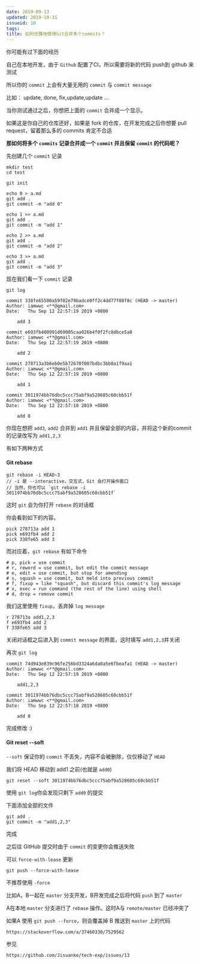 ```yaml
---
date: 2019-09-13
updated: 2019-10-31
issueid: 10
tags:
title: 如何优雅地使用Git合并多个commits？
---
```

你可能有过下面的经历

自己在本地开发，由于 `Github` 配置了CI，所以需要将新的代码 push到 github 来测试

所以你的 `commit` 上会有大量无用的 `commit` 与 `commit message`

比如：
update, done, fix,update,update ...

当你测试通过之后，你想把上面的 `commit` 合并成一个显示。

如果这是你自己的仓库还好，如果是 fork 的仓库，在开发完成之后你想要 pull request，留着那么多的 commits 肯定不合适

**那如何将多个 `commits` 记录合并成一个 `commit` 并且保留 `commit` 的代码呢？**

先创建几个 `commit` 记录

```
mkdir test
cd test

git init

echo 0 > a.md
git add .
git commit -m "add 0"

echo 1 >> a.md
git add .
git commit -m "add 1"

echo 2 >> a.md
git add .
git commit -m "add 2"

echo 3 >> a.md
git add .
git commit -m "add 3"
```

现在我们看一下 `commit` 记录

```
git log
```

```
commit 338fe65506a59f02e79badce0ff2c4dd77f08f8c (HEAD -> master)
Author: iamwwc <**@gmail.com>
Date:   Thu Sep 12 22:57:19 2019 +0800

    add 3

commit e693fb400991d69005caa026b4f0f2fc8dbce5a8
Author: iamwwc <**@gmail.com>
Date:   Thu Sep 12 22:57:19 2019 +0800

    add 2

commit 278713a3b6eb0e5b72670f007bdbc3bb0a1f9aa1
Author: iamwwc <**@gmail.com>
Date:   Thu Sep 12 22:57:19 2019 +0800

    add 1

commit 3011974bb76dbc5ccc75abf9a528605c60cbb51f
Author: iamwwc <**@gmail.com>
Date:   Thu Sep 12 22:57:18 2019 +0800

    add 0
```

你现在想把 `add3`, `add2` 合并到 `add1` 并且保留全部的内容，并将这个新的commit的记录改写为 `add1,2,3`

有如下两种方式

#### Git rebase

```
git rebase -i HEAD~3
// -i 是 --interactive，交互式，Git 会打开操作窗口
// 当然，你也可以 `git rebase -i 3011974bb76dbc5ccc75abf9a528605c60cbb51f`
```

这时 `git` 会为你打开 `rebase` 的对话框

你会看到如下的内容。

```
pick 278713a add 1
pick e693fb4 add 2
pick 338fe65 add 3
```

而对应着，`git rebase` 有如下命令

```
# p, pick = use commit
# r, reword = use commit, but edit the commit message
# e, edit = use commit, but stop for amending
# s, squash = use commit, but meld into previous commit
# f, fixup = like "squash", but discard this commit's log message
# x, exec = run command (the rest of the line) using shell
# d, drop = remove commit
```

我们这里使用 `fixup`，丢弃掉 `log message`

```
r 278713a add1,2,3
f e693fb4 add 2
f 338fe65 add 3
```

关闭对话框之后进入到 `commit message` 的界面，这时填写 `add1,2,3`并关闭

再次 `git log`

```
commit 74d943e839c96fe256bd3324a6da0a5e6fbeafa1 (HEAD -> master)
Author: iamwwc <**@gmail.com>
Date:   Thu Sep 12 22:57:19 2019 +0800

    add1,2,3

commit 3011974bb76dbc5ccc75abf9a528605c60cbb51f
Author: iamwwc <**@gmail.com>
Date:   Thu Sep 12 22:57:18 2019 +0800

    add 0
```

完成修改 :)

#### Git reset --soft

`--soft` 保证你的 `commit` 不丢失，内容不会被删除，仅仅移动了 `HEAD`

我们将 HEAD 移动到 add1 之前(也就是 `add0`)

```
git reset --soft 3011974bb76dbc5ccc75abf9a528605c60cbb51f
```

使用 `git log`你会发现只剩下 `add0` 的提交

下面添加全部的文件

```
git add .
git commit -m "add1,2,3"
```

完成

之后往 GitHub 提交时由于 `commit` 的变更你会推送失败

可以 `force-with-lease` 更新
```
git push --force-with-lease
```

不推荐使用 `-force`

比如A，B一起在 `master` 分支开发，B开发完成之后将代码 `push` 到了 `master`

A在本地 `master` 分支进行了 `rebase` 操作。这时A与 `remote/master` 已经冲突了

如果A 使用 `git push --force`，则会覆盖掉 B 推送到 `master` 上的代码

`https://stackoverflow.com/a/37460330/7529562`

参见

`https://github.com/Jisuanke/tech-exp/issues/13`